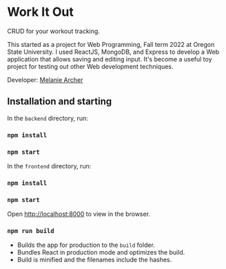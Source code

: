 # Work It Out
CRUD for your workout tracking.

This started as a project for Web Programming, Fall term 2022 at Oregon State University. I used ReactJS, MongoDB, and Express to develop a Web application that allows saving and editing input. It's become a useful toy project for testing out other Web development techniques.

Developer: [Melanie Archer](twobanjos.com)

## Installation and starting

In the `backend` directory, run:

### `npm install`
### `npm start`

In the `frontend` directory, run:

### `npm install`
### `npm start`


Open [http://localhost:8000](http://localhost:8000) to view in the browser.

### `npm run build`

* Builds the app for production to the `build` folder.
* Bundles React in production mode and optimizes the build.
* Build is minified and the filenames include the hashes.
